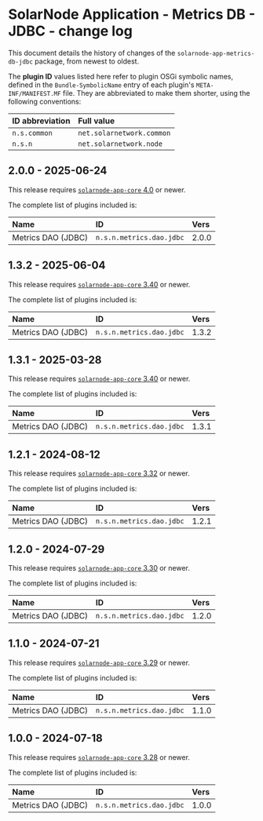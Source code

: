 # SolarNode Application - Metrics DB - JDBC - change log

This document details the history of changes of the `solarnode-app-metrics-db-jdbc` package, from
newest to oldest.

The **plugin ID** values listed here refer to plugin OSGi symbolic names, defined in the
`Bundle-SymbolicName` entry of each plugin's `META-INF/MANIFEST.MF` file. They are abbreviated to
make them shorter, using the following conventions:

| ID abbreviation | Full value                |
|:----------------|:--------------------------|
| `n.s.common`    | `net.solarnetwork.common` |
| `n.s.n`         | `net.solarnetwork.node`   |

## 2.0.0 - 2025-06-24

This release requires [`solarnode-app-core` 4.0][app-core-log] or newer.

The complete list of plugins included is:

| Name               | ID                       | Vers  |
|:-------------------|:-------------------------|:------|
| Metrics DAO (JDBC) | `n.s.n.metrics.dao.jdbc` | 2.0.0 |


## 1.3.2 - 2025-06-04

This release requires [`solarnode-app-core` 3.40][app-core-log] or newer.

The complete list of plugins included is:

| Name               | ID                       | Vers  |
|:-------------------|:-------------------------|:------|
| Metrics DAO (JDBC) | `n.s.n.metrics.dao.jdbc` | 1.3.2 |


## 1.3.1 - 2025-03-28

This release requires [`solarnode-app-core` 3.40][app-core-log] or newer.

The complete list of plugins included is:

| Name               | ID                       | Vers  |
|:-------------------|:-------------------------|:------|
| Metrics DAO (JDBC) | `n.s.n.metrics.dao.jdbc` | 1.3.1 |


## 1.2.1 - 2024-08-12

This release requires [`solarnode-app-core` 3.32][app-core-log] or newer.

The complete list of plugins included is:

| Name               | ID                       | Vers  |
|:-------------------|:-------------------------|:------|
| Metrics DAO (JDBC) | `n.s.n.metrics.dao.jdbc` | 1.2.1 |


## 1.2.0 - 2024-07-29

This release requires [`solarnode-app-core` 3.30][app-core-log] or newer.

The complete list of plugins included is:

| Name               | ID                       | Vers  |
|:-------------------|:-------------------------|:------|
| Metrics DAO (JDBC) | `n.s.n.metrics.dao.jdbc` | 1.2.0 |


## 1.1.0 - 2024-07-21

This release requires [`solarnode-app-core` 3.29][app-core-log] or newer.

The complete list of plugins included is:

| Name               | ID                       | Vers  |
|:-------------------|:-------------------------|:------|
| Metrics DAO (JDBC) | `n.s.n.metrics.dao.jdbc` | 1.1.0 |


## 1.0.0 - 2024-07-18

This release requires [`solarnode-app-core` 3.28][app-core-log] or newer.

The complete list of plugins included is:

| Name               | ID                       | Vers  |
|:-------------------|:-------------------------|:------|
| Metrics DAO (JDBC) | `n.s.n.metrics.dao.jdbc` | 1.0.0 |


[app-core-log]: ../../solarnode-app-core/debian/CHANGELOG.md
